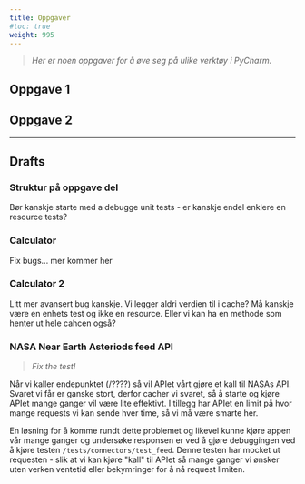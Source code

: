 ```yaml
---
title: Oppgaver
#toc: true
weight: 995
---
```


> _Her er noen oppgaver for å øve seg på ulike verktøy i PyCharm._

## Oppgave 1

## Oppgave 2


---

## Drafts

### Struktur på oppgave del 

Bør kanskje starte med a debugge unit tests - er kanskje endel enklere en resource tests?

### Calculator 

Fix bugs... mer kommer her 

### Calculator 2 

Litt mer avansert bug kanskje. Vi legger aldri verdien til i cache? Må kanskje være en enhets test og ikke en 
resource. Eller vi kan ha en methode som henter ut hele cahcen også? 

### NASA Near Earth Asteriods feed API

> *Fix the test!*

Når vi kaller endepunktet (/????) så vil APIet vårt gjøre et kall til NASAs API. Svaret vi får er ganske stort, 
derfor cacher vi svaret, så å starte og kjøre APIet mange ganger vil være lite effektivt. I tillegg har APIet en 
limit på hvor mange requests vi kan sende hver time, så vi må være smarte her. 

En løsning for å komme rundt dette problemet og likevel kunne kjøre appen vår mange ganger og undersøke responsen er 
ved å gjøre debuggingen ved å kjøre testen `/tests/connectors/test_feed`. Denne testen har mocket ut requesten - 
slik at vi kan kjøre "kall" til APIet så mange ganger vi ønsker uten verken ventetid eller bekymringer for å nå 
request limiten. 




